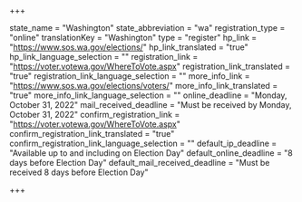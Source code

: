 +++

state_name = "Washington"
state_abbreviation = "wa"
registration_type = "online"
translationKey = "Washington"
type = "register"
hp_link = "https://www.sos.wa.gov/elections/"
hp_link_translated = "true"
hp_link_language_selection = ""
registration_link = "https://voter.votewa.gov/WhereToVote.aspx"
registration_link_translated = "true"
registration_link_language_selection = ""
more_info_link = "https://www.sos.wa.gov/elections/voters/"
more_info_link_translated = "true"
more_info_link_language_selection = ""
online_deadline = "Monday, October 31, 2022"
mail_received_deadline = "Must be received by Monday, October 31, 2022"
confirm_registration_link = "https://voter.votewa.gov/WhereToVote.aspx"
confirm_registration_link_translated = "true"
confirm_registration_link_language_selection = ""
default_ip_deadline = "Available up to and including on Election Day"
default_online_deadline = "8 days before Election Day"
default_mail_received_deadline = "Must be received 8 days before Election Day"

+++